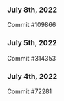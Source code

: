 ### July 8th, 2022

Commit #109866

### July 5th, 2022

Commit #314353


### July 4th, 2022

Commit #72281
